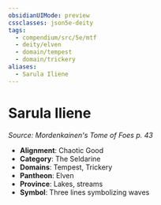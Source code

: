```yaml
---
obsidianUIMode: preview
cssclasses: json5e-deity
tags:
  - compendium/src/5e/mtf
  - deity/elven
  - domain/tempest
  - domain/trickery
aliases:
  - Sarula Iliene
---
```

# Sarula Iliene
*Source: Mordenkainen's Tome of Foes p. 43* 

- **Alignment**: Chaotic Good
- **Category**: The Seldarine
- **Domains**: Tempest, Trickery
- **Pantheon**: Elven
- **Province**: Lakes, streams
- **Symbol**: Three lines symbolizing waves
